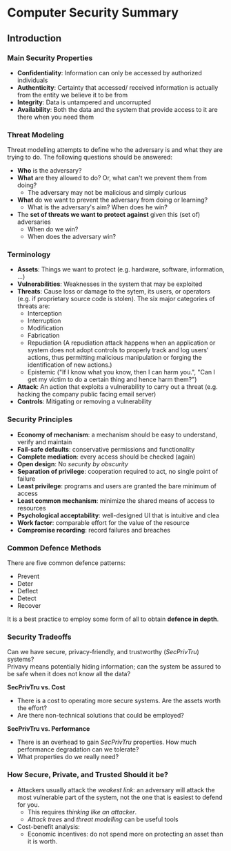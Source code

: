 # Computer Security Summary

## Introduction
### Main Security Properties

- **Confidentiality**: Information can only be accessed by authorized individuals
- **Authenticity**: Certainty that accessed/ received information is actually from the entity we believe it to be from
- **Integrity**: Data is untampered and uncorrupted
- **Availability**: Both the data and the system that provide access to it are there when you need them

### Threat Modeling
Threat modelling attempts to define who the adversary is and what they are trying to do. The following questions should be answered:
- **Who** is the adversary?
- **What** are they allowed to do? Or, what can't we prevent them from doing?
    - The adversary may not be malicious and simply curious
- **What** do we want to prevent the adversary from doing or learning?
    - What is the adversary's aim? When does he win?
- The **set of threats we want to protect against** given this (set of) adversaries
    - When do we win?
    - When does the adversary win?

### Terminology
- **Assets**: Things we want to protect (e.g. hardware, software, information, ...)
- **Vulnerabilities**: Weaknesses in the system that may be exploited
- **Threats**: Cause loss or damage to the sytem, its users, or operators (e.g. if proprietary source code is stolen). The six major categories of threats are: 
    - Interception
    - Interruption
    - Modification
    - Fabrication
    - Repudiation (A repudiation attack happens when an application or system does not adopt controls to properly track and log users' actions, thus permitting malicious manipulation or forging the identification of new actions.)
    - Epistemic ("If I know what you know, then I can harm you.", "Can I get my victim to do a certain thing and hence harm them?")
- **Attack**: An action that exploits a vulnerability to carry out a threat (e.g. hacking the company public facing email server)
- **Controls**: Mitigating or removing a vulnerability

### Security Principles
- **Economy of mechanism**: a mechanism should be easy to understand, verify and maintain
- **Fail-safe defaults**: conservative permissions and functionality
- **Complete mediation**: every access should be checked (again)
- **Open design**: No *security by obscurity*
- **Separation of privilege**: cooperation required to act, no single point of failure
- **Least privilege**: programs and users are granted the bare minimum of access
- **Least common mechanism**: minimize the shared means of access to resources
- **Psychological acceptability**: well-designed UI that is intuitive and clea
- **Work factor**: comparable effort for the value of the resource
- **Compromise recording**: record failures and breaches

### Common Defence Methods
There are five common defence patterns:
- Prevent
- Deter
- Deflect
- Detect
- Recover

It is a best practice to employ some form of all to obtain **defence in depth**.

### Security Tradeoffs
Can we have secure, privacy-friendly, and trustworthy (*SecPrivTru*) systems?      
Privavy means potentially hiding information; can the system be assured to be safe when it does not know all the data?

**SecPrivTru vs. Cost**
- There is a cost to operating more secure systems. Are the assets worth the effort?
- Are there non-technical solutions that could be employed?

**SecPrivTru vs. Performance**
- There is an overhead to gain *SecPrivTru* properties. How much performance degradation can we tolerate? 
- What properties do we really need?

### How Secure, Private, and Trusted Should it be?
- Attackers usually attack the *weakest link*: an adversary will attack the most vulnerable part of the system, not the one that is easiest to defend for you.
    - This requires *thinking like an attacker*.
    - *Attack trees* and *threat modelling* can be useful tools
- Cost-benefit analysis:
    - Economic incentives: do not spend more on protecting an asset than it is worth.